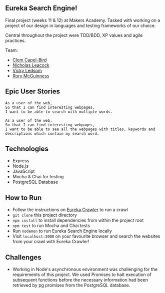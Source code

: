 ## Eureka Search Engine!

Final project (weeks 11 & 12) at Makers Academy. Tasked with working on a project of our design in languages and testing frameworks of our choice.

Central throughout the project were TDD/BDD, XP values and agile practices.

Team:

- [Clem Capel-Bird](https://github.com/ClemCB)
- [Nicholas Leacock](https://github.com/marudine)
- [Vicky Ledsom](https://github.com/ledleds)
- [Rory McGuinness](https://github.com/rorymcgit)

## Epic User Stories

```
As a user of the web,
So that I can find interesting webpages,
I want to be able to search with multiple words.
```
```
As a user of the web,
So that I can find interesting webpages,
I want to be able to see all the webpages with titles, keywords and descriptions which contain my search word.
```

## Technologies

- Express
- Node.js
- JavaScript
- Mocha & Chai for testing
- PostgreSQL Database

## How to Run

- Follow the instructions on [Eureka Crawler](https://github.com/ledleds/Eureka-crawler) to run a crawl
- `git clone` this project directory
- `npm install` to install dependencies from within the project root
- `npm test` to run Mocha and Chai tests
- Run `nodemon` to run Eureka Search Engine locally
- Visit `localhost:3000` on your favourite browser and search the websites from your crawl with Eureka Crawler!

## Challenges

- Working in Node's asynchronous environment was challenging for the requirements of this project. We used Promises to halt execution of subsequent functions before the necessary information had been retrieved by pg promises from the PostgreSQL database.
